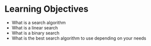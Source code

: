 # Learning Objectives

* What is a search algorithm
* What is a linear search
* What is a binary search
* What is the best search algorithm to use depending on your needs